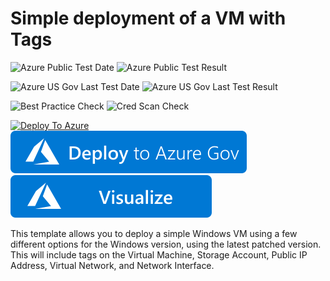 # Simple deployment of a VM with Tags

![Azure Public Test Date](https://azurequickstartsservice.blob.core.windows.net/badges/quickstarts/microsoft.compute/vm-tags/PublicLastTestDate.svg)
![Azure Public Test Result](https://azurequickstartsservice.blob.core.windows.net/badges/quickstarts/microsoft.compute/vm-tags/PublicDeployment.svg)

![Azure US Gov Last Test Date](https://azurequickstartsservice.blob.core.windows.net/badges/quickstarts/microsoft.compute/vm-tags/FairfaxLastTestDate.svg)
![Azure US Gov Last Test Result](https://azurequickstartsservice.blob.core.windows.net/badges/quickstarts/microsoft.compute/vm-tags/FairfaxDeployment.svg)

![Best Practice Check](https://azurequickstartsservice.blob.core.windows.net/badges/quickstarts/microsoft.compute/vm-tags/BestPracticeResult.svg)
![Cred Scan Check](https://azurequickstartsservice.blob.core.windows.net/badges/quickstarts/microsoft.compute/vm-tags/CredScanResult.svg)

[![Deploy To Azure](https://raw.githubusercontent.com/jaymichaud/azure-quickstart-templates/master/1-CONTRIBUTION-GUIDE/images/deploytoazure.svg?sanitize=true)](https://portal.azure.com/#create/Microsoft.Template/uri/https%3A%2F%2Fraw.githubusercontent.com%2Fjaymichaud%2Fazure-quickstart-templates%2Fmaster%2Fquickstarts%2Fmicrosoft.compute%2Fvm-tags%2Fazuredeploy.json)  
[![Deploy To Azure US Gov](https://raw.githubusercontent.com/Azure/azure-quickstart-templates/master/1-CONTRIBUTION-GUIDE/images/deploytoazuregov.svg?sanitize=true)](https://portal.azure.us/#create/Microsoft.Template/uri/https%3A%2F%2Fraw.githubusercontent.com%2FAzure%2Fazure-quickstart-templates%2Fmaster%2Fquickstarts%2Fmicrosoft.compute%2Fvm-tags%2Fazuredeploy.json)
[![Visualize](https://raw.githubusercontent.com/Azure/azure-quickstart-templates/master/1-CONTRIBUTION-GUIDE/images/visualizebutton.svg?sanitize=true)](http://armviz.io/#/?load=https%3A%2F%2Fraw.githubusercontent.com%2FAzure%2Fazure-quickstart-templates%2Fmaster%2Fquickstarts%2Fmicrosoft.compute%2Fvm-tags%2Fazuredeploy.json)

This template allows you to deploy a simple Windows VM using a few different options for the Windows version, using the latest patched version. This will include tags on the Virtual Machine, Storage Account, Public IP Address, Virtual Network, and Network Interface.



